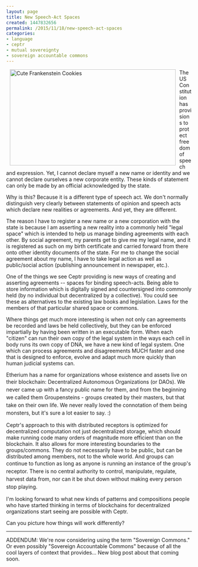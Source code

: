 ```yaml
---
layout: page
title: New Speech-Act Spaces
created: 1447832656
permalink: /2015/11/18/new-speech-act-spaces
categories:
- language
- ceptr
- mutual sovereignty
- sovereign accountable commons
---
```


<img alt="Cute Frankenstein Cookies" src="{{ site.urlimg }}images/cookielicious_frankenstein.jpg" style="width: 450px; height: 260px; margin-left: 10px; margin-right: 10px; float: left;">The US Constitution has provisions to protect freedom of speech and expression. Yet, I cannot declare myself a new name or identity and we cannot declare ourselves a new corporate entity. These kinds of statement can only be made by an official acknowledged by the state.

Why is this? Because it is a different type of speech act. We don't normally distinguish very clearly between statements of opinion and speech acts which declare new realities or agreements. And yet, they are different.

The reason I have to register a new name or a new corporation with the state is because I am asserting a new reality into a commonly held "legal space" which is intended to help us manage binding agreements with each other. By social agreement, my parents get to give me my legal name, and it is registered as such on my birth certificate and carried forward from there onto other identity documents of the state. For me to change the social agreement about my name, I have to take legal action as well as public/social action (publishing announcement in newspaper, etc.).

One of the things we see Ceptr providing is new ways of creating and asserting agreements -- spaces for binding speech-acts. Being able to store information which is digitally signed and countersigned into commonly held (by no individual but decentralized by a collective).  You could see these as alternatives to the existing law books and legislation. Laws for the members of that particular shared space or commons.

<!--break-->

Where things get much more interesting is when not only can agreements be recorded and laws be held collectively, but they can be enforced impartially by having been written in an executable form. When each "citizen" can run their own copy of the legal system in the ways each cell in body runs its own copy of DNA, we have a new kind of legal system. One which can process agreements and disagreements MUCH faster and one that is designed to enforce, evolve and adapt much more quickly than human judicial systems can.

Etherium has a name for organizations whose existence and assets live on their blockchain:<span style="line-height: 1.5;"> Decentralized Autonomous Organizations (or DAOs). We never came up with a fancy public name for them, and from the beginning we called them Groupensteins - groups created by their masters, but that take on their own life. We never really loved the connotation of them being monsters, but it's sure a lot easier to say. :)

Ceptr's approach to this with distributed receptors is optimized for decentralized computation not just decentralized storage, which should make running code many orders of magnitude more efficient than on the blockchain. It also allows for more interesting boundaries to the groups/commons. They do not necessarily have to be public, but can be distributed among members, not to the whole world. And groups can<span style="line-height: 1.5;"> continue to function as long as anyone is running an instance of the group's receptor. There is no central authority to control, manipulate, regulate, harvest data from, nor can it be shut down without making every person stop playing.

I'm looking forward to what new kinds of patterns and compositions people who have started thinking in terms of blockchains for decentralized organizations start seeing are possible with Ceptr.

Can you picture how things will work differently?
<hr>
ADDENDUM: We're now considering using the term "Sovereign Commons."  Or even possibly "Sovereign Accountable Commons" because of all the cool layers of context that provides… New blog post about that coming soon.

